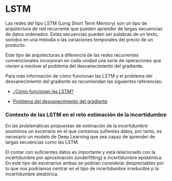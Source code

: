# LSTM

Las redes del tipo LSTM (Long Short Term Memory) son un tipo de arquitectura de red recurrente que pueden aprender de largas secuencias de datos ordenados. Estas secuencias pueden ser palabras de un texto, sonidos en una melodía o las variaciones temporales del precio de un producto.

Este tipo de arquitecturas a diferencia de las redes recurrentes convencionales incorporan en cada unidad una serie de operaciones que vienen a resolver el problema del desvanecimiento del gradiente.


Para más información de cómo funcionan las LSTM y el problema del desvanecimiento del gradiente se recomiendan las siguientes referencias:

* [¿Cómo funcionan las LSTM?](https://colah.github.io/posts/2015-08-Understanding-LSTMs/)

* [Problema del desvanecimiento del gradiente](https://www.youtube.com/watch?v=qO_NLVjD6zE)

### Contexto de las LSTM en el reto estimación de la incertidumbre 

En las problemáticas propuestas de estimación de la incertidumbre asumimos un escenario en el que contamos sufientes datos, por tanto, es necesario un modelo de Deep Learning que sea capaz de aprender de largas secuencias como las LSTM. 

El contar con suficientes datos es importante y está relacionado con la incertidumbre por aproximación (underfitting) e incertidumbre epistémica. En este tipo de escenarios ambas se podrían considerar despreciables por lo que nos podríamos centrar en el tipo de incertidumbre irreducible p la incertidumbre aleatórica.
